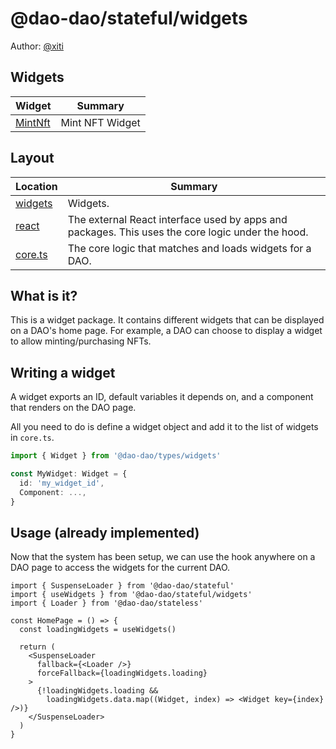 # @dao-dao/stateful/widgets

Author: [@xiti](https://github.com/Xiti922)

## Widgets

| Widget                       | Summary         |
| ---------------------------- | --------------- |
| [MintNft](./widgets/MintNft) | Mint NFT Widget |

## Layout

| Location             | Summary                                                                                          |
| -------------------- | ------------------------------------------------------------------------------------------------ |
| [widgets](./widgets) | Widgets.                                                                                         |
| [react](./react)     | The external React interface used by apps and packages. This uses the core logic under the hood. |
| [core.ts](./core.ts) | The core logic that matches and loads widgets for a DAO.                                         |

## What is it?

This is a widget package. It contains different widgets that can be displayed on
a DAO's home page. For example, a DAO can choose to display a widget to allow
minting/purchasing NFTs.

## Writing a widget

A widget exports an ID, default variables it depends on, and a component that
renders on the DAO page.

All you need to do is define a widget object and add it to the list of widgets
in `core.ts`.

```ts
import { Widget } from '@dao-dao/types/widgets'

const MyWidget: Widget = {
  id: 'my_widget_id',
  Component: ...,
}
```

## Usage (already implemented)

Now that the system has been setup, we can use the hook anywhere on a DAO page
to access the widgets for the current DAO.

```tsx
import { SuspenseLoader } from '@dao-dao/stateful'
import { useWidgets } from '@dao-dao/stateful/widgets'
import { Loader } from '@dao-dao/stateless'

const HomePage = () => {
  const loadingWidgets = useWidgets()

  return (
    <SuspenseLoader
      fallback={<Loader />}
      forceFallback={loadingWidgets.loading}
    >
      {!loadingWidgets.loading &&
        loadingWidgets.data.map((Widget, index) => <Widget key={index} />)}
    </SuspenseLoader>
  )
}
```
